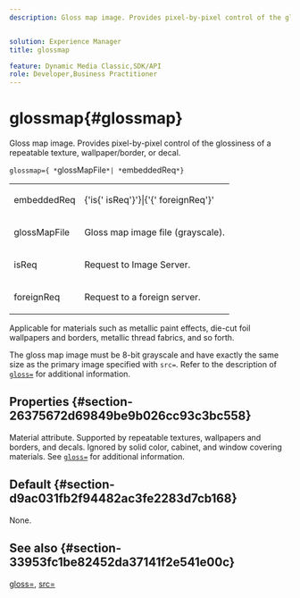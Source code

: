 ```yaml
---
description: Gloss map image. Provides pixel-by-pixel control of the glossiness of a repeatable texture, wallpaper/border, or decal.


solution: Experience Manager
title: glossmap

feature: Dynamic Media Classic,SDK/API
role: Developer,Business Practitioner
---
```


# glossmap{#glossmap}

Gloss map image. Provides pixel-by-pixel control of the glossiness of a repeatable texture, wallpaper/border, or decal.

 `glossmap={ *`glossMapFile`*| *`embeddedReq`*}`

<table id="simpletable_6AFC3DEB61D647339525C7CFFA052608"> 
 <tr class="strow"> 
  <td class="stentry"> <p><span class="codeph"> <span class="varname"> embeddedReq</span> </span> </p></td> 
  <td class="stentry"> <p><span class="codeph">&lbrace;'is&lbrace;'<span class="varname"> isReq</span>'&rbrace;'&rbrace;|&lbrace;'&lbrace;'<span class="varname"> foreignReq</span>'&rbrace;' </span> </p></td> 
 </tr> 
 <tr class="strow"> 
  <td class="stentry"> <p><span class="codeph"> <span class="varname"> glossMapFile</span> </span> </p></td> 
  <td class="stentry"> <p>Gloss map image file (grayscale). </p></td> 
 </tr> 
 <tr class="strow"> 
  <td class="stentry"> <p><span class="codeph"> <span class="varname"> isReq</span> </span> </p></td> 
  <td class="stentry"> <p>Request to Image Server. </p></td> 
 </tr> 
 <tr class="strow"> 
  <td class="stentry"> <p><span class="codeph"> <span class="varname"> foreignReq </span> </span> </p></td> 
  <td class="stentry"> <p>Request to a foreign server. </p></td> 
 </tr> 
</table>

Applicable for materials such as metallic paint effects, die-cut foil wallpapers and borders, metallic thread fabrics, and so forth.

The gloss map image must be 8-bit grayscale and have exactly the same size as the primary image specified with `src=`. Refer to the description of [ `gloss=`](../../../../../ir-api/http-protocol/image-rendering-api-ref/c-ir-http-protocol-ref/c-ir-http-protocol-command-reference/r-ir-http-gloss.md#reference-325aef2ee51e4e1584a06047427340ca) for additional information.

## Properties {#section-26375672d69849be9b026cc93c3bc558}

Material attribute. Supported by repeatable textures, wallpapers and borders, and decals. Ignored by solid color, cabinet, and window covering materials. See [ `gloss=`](../../../../../ir-api/http-protocol/image-rendering-api-ref/c-ir-http-protocol-ref/c-ir-http-protocol-command-reference/r-ir-http-gloss.md#reference-325aef2ee51e4e1584a06047427340ca) for additional information.

## Default {#section-d9ac031fb2f94482ac3fe2283d7cb168}

None.

## See also {#section-33953fc1be82452da37141f2e541e00c}

[gloss=](../../../../../ir-api/http-protocol/image-rendering-api-ref/c-ir-http-protocol-ref/c-ir-http-protocol-command-reference/r-ir-http-gloss.md#reference-325aef2ee51e4e1584a06047427340ca), [src=](../../../../../ir-api/http-protocol/image-rendering-api-ref/c-ir-http-protocol-ref/c-ir-http-protocol-command-reference/r-ir-src.md#reference-62c98abad22149d68d405ed6aaff8272) 
